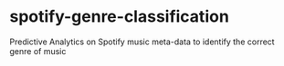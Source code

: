 # spotify-genre-classification
Predictive Analytics on Spotify music meta-data to identify the correct genre of music
